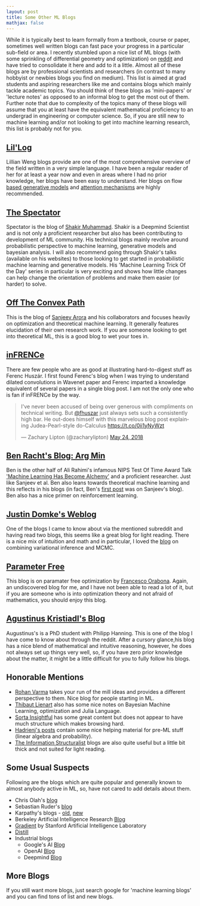 ```yaml
---
layout: post
title: Some Other ML Blogs
mathjax: false
---
```

While it is typically best to learn formally from a textbook, course or paper, sometimes well written blogs can fast pace your progress in a particular sub-field or area. I recently stumbled upon a nice list of ML blogs (with some sprinkling of differential geometry and optimization) on [reddit](https://www.reddit.com/r/MachineLearning/comments/azmo98/d_indepth_blogs_discussing_ml_and_the_math/) and have tried to consolidate it here and add to it a little. Almost all of these blogs are by professional scientists and researchers (in contrast to many hobbyist or newbies blogs you find on medium). This list is aimed at grad students and aspiring researchers like me and contains blogs which mainly tackle academic topics. You should think of these blogs as 'mini-papers' or 'lecture notes' as opposed to an informal blog to get the most out of them. Further note that due to complexity of the topics many of these blogs will assume that you at least have the equivalent mathematical proficiency to an undergrad in engineering or computer science. So, if you are still new to machine learning and/or not looking to get into machine learning research, this list is probably not for you. 

## [Lil'Log](https://lilianweng.github.io/lil-log/)
Lillian Weng blogs provide are one of the most comprehensive overview of the field written in a very simple language. I have been a regular reader of her for at least a year now and even in areas where I had no prior knowledge, her blogs have been easy to understand. Her blogs on flow [based generative models](https://lilianweng.github.io/lil-log/2018/10/13/flow-based-deep-generative-models.html) and [attention mechanisms](https://lilianweng.github.io/lil-log/2018/06/24/attention-attention.html) are highly recommended.


## [The Spectator](http://blog.shakirm.com/)
Spectator is the blog of [Shakir Muhammad](http://shakirm.com/). Shakir is a Deepmind Scientist and is not only a proficient researcher but also has been contributing to development of ML community. His technical blogs mainly revolve around probabilistic perspective to machine learning, generative models and bayesian analysis. I will also recommend going through Shakir's talks (available on his websites) to those looking to get started in probabilistic machine learning and generative models. 
His 'Machine Learning Trick Of the Day' series in particular is very exciting and shows how little changes can help change the orientation of problems and make them easier (or harder) to solve. 

## [Off The Convex Path](http://www.offconvex.org/)
This is the blog of [Sanjeev Arora](https://www.cs.princeton.edu/~arora/) and his collaborators and focuses heavily on optimization and theoretical machine learning. It generally features elucidation of their own research work. If you are someone looking to get into theoretical ML, this is a good blog to wet your toes in. 

## [inFRENCe](https://www.inference.vc/)
There are few people who are as good at illustrating hard-to-digest stuff as Ferenc Huszár. I first found Ferenc's blog when I was trying to understand dilated convolutions in Wavenet paper and Ferenc imparted a knowledge equivalent of several papers in a single blog post. I am not the only one who is fan if inFRENCe by the way. 

<blockquote class="twitter-tweet" data-lang="en"><p lang="en" dir="ltr">I&#39;ve never been accused of being over generous with compliments on technical writing. But <a href="https://twitter.com/fhuszar?ref_src=twsrc%5Etfw">@fhuszar</a> just always sets such a consistently high bar. He out-does himself with this marvelous blog post explaining Judea-Pearl-style do-Calculus <a href="https://t.co/0ii1yNyWzt">https://t.co/0ii1yNyWzt</a></p>&mdash; Zachary Lipton (@zacharylipton) <a href="https://twitter.com/zacharylipton/status/999748967767343104?ref_src=twsrc%5Etfw">May 24, 2018</a></blockquote>
<script async src="https://platform.twitter.com/widgets.js" charset="utf-8"></script>



## [Ben Racht's Blog: Arg Min](http://www.argmin.net/)
Ben is the other half of Ali Rahimi's infamous NIPS Test Of Time Award Talk ['Machine Learning Has Become Alchemy'](http://www.argmin.net/2017/12/11/alchemy-addendum/) and a proficient researcher. Just like Sanjeev et al. Ben also leans towards theoretical machine learning and this reflects in his blogs (in fact, Ben's [first post](http://www.argmin.net/2016/03/24/saddles-again/) was on Sanjeev's blog). Ben also has a nice primer on reinforcement learning. 

## [Justin Domke's Weblog](https://justindomke.wordpress.com/)
One of the blogs I came to know about via the mentioned subreddit and having read two blogs, this seems like a great blog for light reading. There is a nice mix of intuition and math and in particular, I loved the [blog](https://justindomke.wordpress.com/2017/11/16/a-divergence-bound-for-hybrids-of-mcmc-and-variational-inference-and/) on combining variational inference and MCMC.

## [Parameter Free](https://parameterfree.com/)
This blog is on paramater free optimization by [Francesco Orabona](http://francesco.orabona.com/). Again, an undiscovered blog for me, and I have not been able to read a lot of it, but if you are someone who is into optimization theory and not afraid of mathematics, you should enjoy this blog. 

## [Agustinus Kristiadl's Blog](https://wiseodd.github.io/techblog/)
Augustinus's is a PhD student with Philipp Hanning. This is one of the blog I have come to know about through the reddit. After a cursory glance,his blog has a nice blend of mathematical and intuitive reasoning, however, he does not always set up things very well, so, if you have zero prior knowledge about the matter, it might be a little difficult for you to fully follow his blogs. 


## Honorable Mentions
- [Rohan Varma](https://rohanvarma.me/about/) takes your run of the mill ideas and provides a different perspective to them. Nice blog for people starting in ML. 
- [Thibaut Lienart](https://tlienart.github.io/) also has some nice notes on Bayesian Machine Learning, optimization and Julia Language. 
- [Sorta Insightful](https://www.alexirpan.com/about/) has some great content but does not appear to have much structure which makes browsing hard.
- [Hadrienj's posts](https://hadrienj.github.io/posts/) contain some nice helping material for pre-ML stuff (linear algebra and probability).
- [The Information Structuralist]() blogs are also quite useful but a little bit thick and not suited for light reading. 

## Some Usual Suspects
Following are the blogs which are quite popular and generally known to almost anybody active in ML, so, have not cared to add details about them. 

- Chris Olah's [blog](https://colah.github.io/)
- Sebastian Ruder's [blog](http://ruder.io/)
- Karpathy's blogs - [old](http://karpathy.github.io/), [new](https://medium.com/@karpathy)
- Berkeley Artificial Intelligence Research [Blog](https://bair.berkeley.edu/blog/)
- [Gradient](https://thegradient.pub/) by Stanford Artificial Intelligence Laboratory
- [Distill](www.distill.pub)
- Industrial blogs
  - Google's AI [Blog](https://ai.googleblog.com/)
  - OpenAI [Blog](https://openai.com/blog/)
  - Deepmind [Blog](https://deepmind.com/blog)
  
## More Blogs
If you still want more blogs, just search google for 'machine learning blogs' and you can find tons of list and new blogs. 